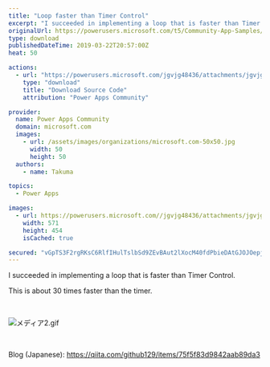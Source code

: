 ```yaml
---
title: "Loop faster than Timer Control"
excerpt: "I succeeded in implementing a loop that is faster than Timer Control. This is about 30 times faster than the timer. Blog (Japanese):"
originalUrl: https://powerusers.microsoft.com/t5/Community-App-Samples/Loop-faster-than-Timer-Control/td-p/256147
type: download
publishedDateTime: 2019-03-22T20:57:00Z
heat: 50

actions:
  - url: "https://powerusers.microsoft.com/jgvjg48436/attachments/jgvjg48436/AppFeedbackGallery/136/2/FastLoopSample.msapp"
    type: "download"
    title: "Download Source Code"
    attribution: "Power Apps Community"

provider:
  name: Power Apps Community
  domain: microsoft.com
  images:
    - url: /assets/images/organizations/microsoft.com-50x50.jpg
      width: 50
      height: 50
  authors:
    - name: Takuma

topics:
  - Power Apps

images:
  - url: https://powerusers.microsoft.com//jgvjg48436/attachments/jgvjg48436/AppFeedbackGallery/136/1/capture.JPG
    width: 571
    height: 454
    isCached: true

secured: "vGpTS3F2rgRKsC6RlfIHulTslbSd9ZEvBAut2lXocM40fdPbieDAtGJOJOepjVisbCGXDG08aq/rn2KdUSX4ZChDHEJXvBcm/PbvQ4AnNb/K1y76cwsR8C2a4tYH+MUeYBZAYHsNZHAfdB+RGQRXomQyshDUjrzmzH3OLkqi65Nr4PcyjoqAgsvIDqKvOybaml1/w0sj8Owk56KScND6r3jgJB8H+FrrDemMpn2tssfbyBu/4LJY6gSzhpRDeUFSWvhZezaWxigCii6n6qFfjWv3xBaf/0DmBoiMKzZ609Wrd/gyouoDaUVLy9x4XPhNbplJrnv6/ugGVVaTbtjZreZ0RcRwE/4Zvul33Jn8vNrHWbUM2T4dfIEToNvkxqVHKq+IkIEKbt2HgryehoyMHQ==;vRgVFP7gWznnaUZ+DG8RgA=="
---
```

<p><span>I succeeded in implementing a loop that is faster than Timer Control.</span></p><p><span>This is about 30 times faster than the timer.</span></p><p>&nbsp;</p><p><span><span class="lia-inline-image-display-wrapper lia-image-align-inline" image-alt="メディア2.gif" style="width: 458px;"><img src="https://powerusers.microsoft.com/t5/image/serverpage/image-id/57865i6E001B5F6D5950D3/image-size/large?v=1.0&amp;px=999" title="メディア2.gif" alt="メディア2.gif" li-image-url="https://powerusers.microsoft.com/t5/image/serverpage/image-id/57865i6E001B5F6D5950D3?v=1.0" li-image-display-id="'57865i6E001B5F6D5950D3'" li-message-uid="'256147'" li-messages-message-image="true" li-bindable="" class="lia-media-image" tabindex="0" li-bypass-lightbox-when-linked="true" li-use-hover-links="false"></span></span></p><p>&nbsp;</p><p><span>Blog (Japanese):&nbsp;<a href="https://qiita.com/github129/items/75f5f83d9842aab89da3" target="_self" rel="nofollow noopener noreferrer">https://qiita.com/github129/items/75f5f83d9842aab89da3</a></span></p>


